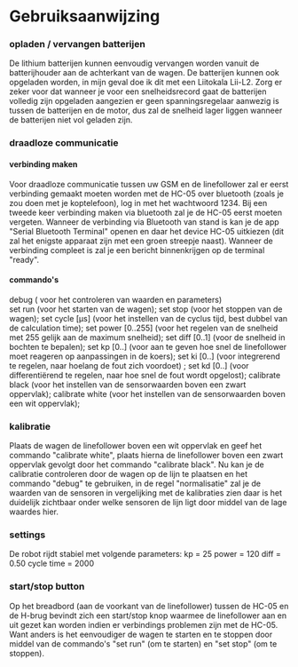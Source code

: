 # Gebruiksaanwijzing

### opladen / vervangen batterijen
De lithium batterijen kunnen eenvoudig vervangen worden vanuit de batterijhouder aan de achterkant van de wagen. De batterijen kunnen ook opgeladen worden, in mijn geval doe ik dit met een Liitokala Lii-L2. Zorg er zeker voor dat wanneer je voor een snelheidsrecord gaat de batterijen volledig zijn opgeladen aangezien er geen spanningsregelaar aanwezig is tussen de batterijen en de motor, dus zal de snelheid lager liggen wanneer de batterijen niet vol geladen zijn.

### draadloze communicatie
#### verbinding maken
Voor draadloze communicatie tussen uw GSM en de linefollower zal er eerst verbinding gemaakt moeten worden met de HC-05 over bluetooth (zoals je zou doen met je koptelefoon), log in met het wachtwoord 1234. Bij een tweede keer verbinding maken via bluetooth zal je de HC-05 eerst moeten vergeten. Wanneer de verbinding via Bluetooth van stand is kan je de app "Serial Bluetooth Terminal" openen en daar het device HC-05 uitkiezen (dit zal het enigste apparaat zijn met een groen streepje naast). Wanneer de verbinding compleet is zal je een bericht binnenkrijgen op de terminal "ready".

#### commando's
debug ( voor het controleren van waarden en parameters) <br/>
set run (voor het starten van de wagen);
set stop  (voor het stoppen van de wagen);
set cycle [µs]  (voor het instellen van de cyclus tijd, best dubbel van de calculation time);
set power [0..255]  (voor het regelen van de snelheid met 255 gelijk aan de maximum snelheid);
set diff [0..1]  (voor de snelheid in bochten te bepalen);
set kp [0..]  (voor aan te geven hoe snel de linefollower moet reageren op aanpassingen in de koers);
set ki [0..] (voor integrerend te regelen, naar hoelang de fout zich voordoet) ;
set kd [0..]  (voor differentiërend te regelen, naar hoe snel de fout wordt opgelost);
calibrate black  (voor het instellen van de sensorwaarden boven een zwart oppervlak);
calibrate white  (voor het instellen van de sensorwaarden boven een wit oppervlak);

### kalibratie
Plaats de wagen de linefollower boven een wit oppervlak en geef het commando "calibrate white", plaats hierna de linefollower boven een zwart oppervlak gevolgt door het commando "calibrate black".
Nu kan je de calibratie controleren door de wagen op de lijn te plaatsen en het commando "debug" te gebruiken, in de regel "normalisatie" zal je de waarden van de sensoren in vergelijking met de kalibraties zien daar is het duidelijk zichtbaar onder welke sensoren de lijn ligt door middel van de lage waardes hier.

### settings
De robot rijdt stabiel met volgende parameters: 
kp = 25 
power = 120
diff = 0.50
cycle time = 2000

### start/stop button
Op het breadbord (aan de voorkant van de linefollower) tussen de HC-05 en de H-brug bevindt zich een start/stop knop waarmee de linefollower aan en uit gezet kan worden indien er verbindings problemen zijn met de HC-05. 
Want anders is het eenvoudiger de wagen te starten en te stoppen door middel van de commando's "set run" (om te starten) en "set stop" (om te stoppen).
